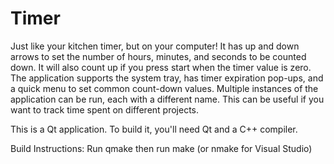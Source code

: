 Timer
=====

Just like your kitchen timer, but on your computer!
It has up and down arrows to set the number of hours, minutes, and seconds to be counted down.
It will also count up if you press start when the timer value is zero.
The application supports the system tray, has timer expiration pop-ups, and a quick menu to set common count-down values.
Multiple instances of the application can be run, each with a different name. This can be useful if you want to track time spent on different projects.

This is a Qt application. To build it, you'll need Qt and a C++ compiler.

Build Instructions:
	Run qmake then run make (or nmake for Visual Studio)
